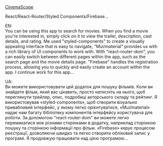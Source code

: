 <a href='https://dimahavr.github.io/cinema-scope/'>CinemaScope</a>

React/React-Router/Styled Components/Firebase...

EN:
</br>
You can be using this  app to search for movies. When you find a movie you're interested in, simply click on it to view the trailer, description, cast details, and rating.
Me used "styled-components" to create a visually appealing interface that is easy to navigate, "Mui/material" provides us with a rich library of UI components to work with. With "react-router-dom", you can easily switch between different pages within the app, such as the search page and the movie details page. "Firebase" handles the registration process, allowing you to quickly and easily create an account within the app. I continue work for this app...



UA:
</br>
Ви можете використовувати цей додаток для пошуку фільмів. Коли ви знайдете фільм, який вас цікавить, просто натисніть на нього, щоб переглянути трейлер, опис, подробиці акторського складу та рейтинг.
Я використовував «styled-components», щоб створити візуально привабливий інтерфейс, у якому легко орієнтуватися, «Mui/material» надає нам багату бібліотеку компонентів інтерфейсу користувача для роботи. За допомогою "react-router-dom" ви можете легко перемикатися між різними сторінками в додатку, наприклад сторінкою пошуку та сторінкою інформації про фільм. «Firebase» керує процесом реєстрації, дозволяючи швидко та легко створити обліковий запис у програмі. Я продовжую працювати над цією програмою...
